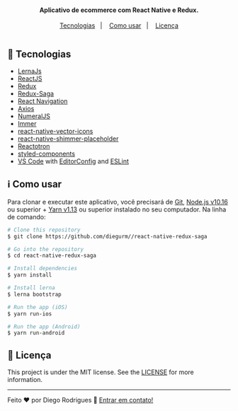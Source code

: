 <h4 align="center">
 Aplicativo de ecommerce com React Native e Redux.
</h4>
<p align="center">
  <a href="#tecnologias">Tecnologias</a>&nbsp;&nbsp;&nbsp;|&nbsp;&nbsp;&nbsp;
  <a href="#information_source-como-usar">Como usar</a>&nbsp;&nbsp;&nbsp;|&nbsp;&nbsp;&nbsp;
  <a href="#memo-license">Licença</a>
</p>

<p align="center">
  <img alt="" src="https://user-images.githubusercontent.com/1062248/91626845-e7ae3800-e988-11ea-88c4-80482aaa5737.gif">
</p>

## :rocket: Tecnologias

- [LernaJs](https://github.com/lerna/lerna/)
- [ReactJS](https://reactjs.org/)
- [Redux](https://redux.js.org/)
- [Redux-Saga](https://redux-saga.js.org/)
- [React Navigation](https://reactnavigation.org/)
- [Axios](https://github.com/axios/axios)
- [NumeralJS](http://numeraljs.com/)
- [Immer](https://github.com/immerjs/immer)
- [react-native-vector-icons](https://github.com/oblador/react-native-vector-icons)
- [react-native-shimmer-placeholder](https://github.com/tomzaku/react-native-shimmer-placeholder)
- [Reactotron](https://infinite.red/reactotron)
- [styled-components](https://www.styled-components.com/)
- [VS Code][vc] with [EditorConfig][vceditconfig] and [ESLint][vceslint]

## :information_source: Como usar

Para clonar e executar este aplicativo, você precisará de [Git](https://git-scm.com), [Node.js v10.16][nodejs] ou superior + [Yarn v1.13][yarn] ou superior instalado no seu computador. Na linha de comando:
```bash
# Clone this repository
$ git clone https://github.com/diegurm//react-native-redux-saga

# Go into the repository
$ cd react-native-redux-saga

# Install dependencies
$ yarn install

# Install lerna
$ lerna bootstrap

# Run the app (iOS)
$ yarn run-ios

# Run the app (Android)
$ yarn run-android
```

## :memo: Licença

This project is under the MIT license. See the [LICENSE](https://github.com/diegurm/rocketshoes-react-native/blob/master/LICENSE) for more information.

---

Feito ♥ por Diego Rodrigues :wave: [Entrar em contato!](https://www.linkedin.com/in/diegurm/)

[nodejs]: https://nodejs.org/
[yarn]: https://yarnpkg.com/
[vc]: https://code.visualstudio.com/
[vceditconfig]: https://marketplace.visualstudio.com/items?itemName=EditorConfig.EditorConfig
[vceslint]: https://marketplace.visualstudio.com/items?itemName=dbaeumer.vscode-eslint
